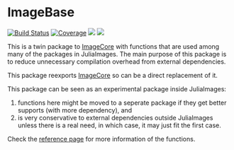 # ImageBase

[![Build Status](https://github.com/JuliaImages/ImageBase.jl/workflows/CI/badge.svg)](https://github.com/JuliaImages/ImageBase.jl/actions)
[![Coverage](https://codecov.io/gh/JuliaImages/ImageBase.jl/branch/master/graph/badge.svg)](https://codecov.io/gh/JuliaImages/ImageBase.jl)
[![][docs-stable-img]][docs-stable-url]
[![][docs-dev-img]][docs-dev-url]

This is a twin package to [ImageCore] with functions that are used among many of the packages in JuliaImages.
The main purpose of this package is to reduce unnecessary compilation overhead from external dependencies.

This package reexports [ImageCore] so can be a direct replacement of it.

This package can be seen as an experimental package inside JuliaImages:

1. functions here might be moved to a seperate package if they get better supports (with more dependency), and
2. is very conservative to external dependencies outside JuliaImages unless there is a real need, in which case,
   it may just fit the first case.

Check the [reference page](https://juliaimages.org/ImageCore.jl/stable/reference) for more information of the functions.


[ImageCore]: https://github.com/JuliaImages/ImageCore.jl
[docs-stable-img]: https://img.shields.io/badge/docs-stable-blue.svg
[docs-stable-url]: https://JuliaImages.github.io/ImageBase.jl/stable
[docs-dev-img]: https://img.shields.io/badge/docs-dev-blue.svg
[docs-dev-url]: https://JuliaImages.github.io/ImageBase.jl/latest
